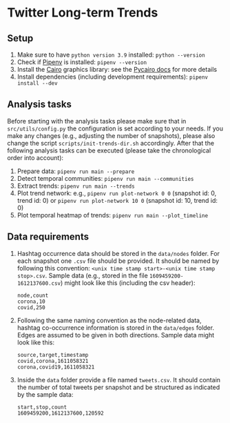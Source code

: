 # Twitter Long-term Trends

## Setup

1. Make sure to have `python version 3.9` installed: `python --version`
2. Check if [Pipenv](https://pipenv.pypa.io/en/latest/) is installed: `pipenv --version`
3. Install the [Cairo](https://cairographics.org/) graphics library: see the [Pycairo docs](https://pycairo.readthedocs.io/en/latest/getting_started.html) for more details
4. Install dependencies (including development requirements): `pipenv install --dev`

## Analysis tasks

Before starting with the analysis tasks please make sure that in `src/utils/config.py` the configuration is set according to your needs. If you make any changes (e.g., adjusting the number of snapshots), please also change the script `scripts/init-trends-dir.sh` accordingly. After that the following analysis tasks can be executed (please take the chronological order into account):

1. Prepare data: `pipenv run main --prepare`
2. Detect temporal communities: `pipenv run main --communities`
3. Extract trends: `pipenv run main --trends`
4. Plot trend network: e.g., `pipenv run plot-network 0 0` (snapshot id: 0, trend id: 0) or `pipenv run plot-network 10 0` (snapshot id: 10, trend id: 0)
5. Plot temporal heatmap of trends: `pipenv run main --plot_timeline`

## Data requirements

1. Hashtag occurrence data should be stored in the `data/nodes` folder. For each snapshot one `.csv` file should be provided. It should be named by following this convention: `<unix time stamp start>-<unix time stamp stop>.csv`. Sample data (e.g., stored in the file `1609459200-1612137600.csv`) might look like this (including the csv header):

    ```csv
    node,count
    corona,10
    covid,250
    ```

2. Following the same naming convention as the node-related data, hashtag co-occurrence information is stored in the `data/edges` folder. Edges are assumed to be given in both directions. Sample data might look like this:

    ```csv
    source,target,timestamp
    covid,corona,1611058321
    corona,covid19,1611058321
    ```

3. Inside the `data` folder provide a file named `tweets.csv`. It should contain the number of total tweets per snapshot and be structured as indicated by the sample data:

    ```csv
    start,stop,count
    1609459200,1612137600,120592    
    ```

